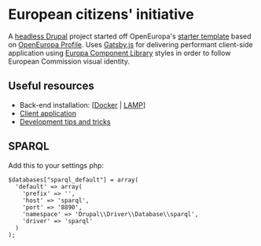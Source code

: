 # European citizens' initiative

A [headless Drupal](https://dri.es/tag/headless-drupal) project started off OpenEuropa's [starter template](https://github.com/openeuropa/drupal-site-template) based on [OpenEuropa Profile](https://github.com/openeuropa/oe_profile). Uses [Gatsby.js](https://www.gatsbyjs.org/) for delivering performant client-side application using [Europa Component Library](https://github.com/ec-europa/europa-component-library) styles in order to follow European Commission visual identity.

## Useful resources

- Back-end installation: [[Docker](./docs/installation-docker.md) | [LAMP](./docs/installation-lamp.md)]
- [Client application](./gatsby)
- [Development tips and tricks](./docs/development.md)

## SPARQL

Add this to your settings php:

```
$databases["sparql_default"] = array(
  'default' => array(
    'prefix' => '',
    'host' => 'sparql',
    'port' => '8890',
    'namespace' => 'Drupal\\Driver\\Database\\sparql',
    'driver' => 'sparql'
  )
);
```
